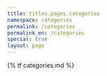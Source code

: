 ```yaml
---
title: titles.pages.categories
namespace: categories
permalink: /categories
permalink_en: /categories
special: true
layout: page
---
```


{% tf categories.md %}
